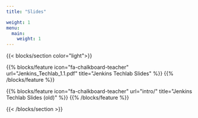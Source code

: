 ```yaml
---
title: "Slides"

weight: 1
menu:
  main:
    weight: 1
---
```


{{< blocks/section color="light">}}

{{% blocks/feature icon="fa-chalkboard-teacher" url="Jenkins_Techlab_1.1.pdf" title="Jenkins Techlab Slides" %}}
{{% /blocks/feature %}}

{{% blocks/feature icon="fa-chalkboard-teacher" url="intro/" title="Jenkins Techlab Slides (old)" %}}
{{% /blocks/feature %}}

{{< /blocks/section >}}
